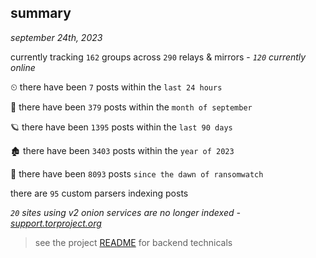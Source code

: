 
## summary
_september 24th, 2023_

currently tracking `162` groups across `290` relays & mirrors - _`120` currently online_

⏲ there have been `7` posts within the `last 24 hours`

🦈 there have been `379` posts within the `month of september`

🪐 there have been `1395` posts within the `last 90 days`

🏚 there have been `3403` posts within the `year of 2023`

🦕 there have been `8093` posts `since the dawn of ransomwatch`

there are `95` custom parsers indexing posts

_`20` sites using v2 onion services are no longer indexed - [support.torproject.org](https://support.torproject.org/onionservices/v2-deprecation/)_

> see the project [README](https://github.com/joshhighet/ransomwatch#ransomwatch--) for backend technicals
